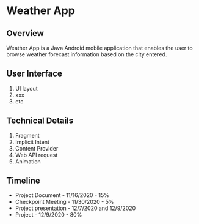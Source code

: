 # Weather App

## Overview
Weather App is a Java Android mobile application that enables the user to browse weather forecast information based on the city entered.

## User Interface
1. UI layout
2. xxx
3. etc

## Technical Details
1. Fragment
2. Implicit Intent
3. Content Provider
4. Web API request
5. Animation

## Timeline

- Project Document - 11/16/2020 - 15%
- Checkpoint Meeting - 11/30/2020 - 5%
- Project presentation - 12/7/2020 and 12/9/2020
- Project - 12/9/2020 - 80%